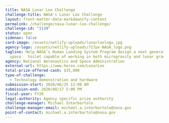 ```yaml
---
title: NASA Lunar Loo Challenge
challenge-title: NASA's Lunar Loo Challenge
layout: front-matter-data-markdownify-content
permalink: /challenge/nasa-lunar-loo-challenge/
challenge-id: "1139"
status: open
sidenav: false
card-image: /assets/netlify-uploads/lunarloologo.jpg
agency-logo: /assets/netlify-uploads/717px-NASA_logo.png
tagline: Help NASA’s Human Landing System Program design a next generation
  space   toilet capable of working in both microgravity and lunar gravity.
agency: National Aeronautics and Space Administration
external-url: https://www.herox.com/LunarLoo
total-prize-offered-cash: $35,000
type-of-challenge:
  - Technology demonstration and hardware
submission-start: 2020/06/25 12:00 AM
submission-end: 2020/08/17 5:00 PM
fiscal-year: FY20
legal-authority: Agency specific prize authority
challenge-manager: Michael Interbartolo
challenge-manager-email: michael.a.interbartolo@nasa.gov
point-of-contact: michael.a.interbartolo@nasa.gov
---
```


